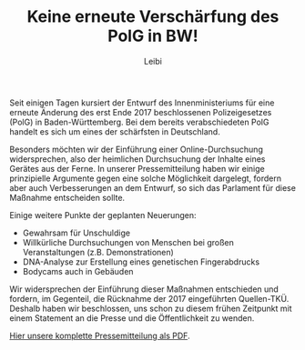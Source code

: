 ﻿---
kind: article
created_at: 2018-11-06 
title: Keine erneute Verschärfung des PolG in BW! 
author: Leibi
---
Seit einigen Tagen kursiert der Entwurf des Innenministeriums für eine erneute Änderung des erst
Ende 2017 beschlossenen Polizeigesetzes (PolG) in Baden-Württemberg. Bei dem bereits
verabschiedeten PolG handelt es sich um eines der schärfsten in Deutschland.

Besonders möchten wir der Einführung einer Online-Durchsuchung widersprechen, also der heimlichen Durchsuchung der Inhalte eines Gerätes aus der Ferne. In unserer Pressemitteilung haben wir einige prinzipielle Argumente gegen eine solche Möglichkeit dargelegt, fordern aber auch Verbesserungen an dem Entwurf, so sich das Parlament für diese Maßnahme entscheiden sollte.

Einige weitere Punkte der geplanten Neuerungen:

* Gewahrsam für Unschuldige
* Willkürliche Durchsuchungen von Menschen bei großen Veranstaltungen (z.B. Demonstrationen)
* DNA-Analyse zur Erstellung eines genetischen Fingerabdrucks
* Bodycams auch in Gebäuden

Wir widersprechen der Einführung dieser Maßnahmen entschieden und fordern, im Gegenteil, die Rücknahme der 2017 eingeführten Quellen-TKÜ. Deshalb haben wir beschlossen, uns schon zu diesem frühen Zeitpunkt mit einem Statement an die Presse und die Öffentlichkeit zu wenden.

[Hier unsere komplette Pressemitteilung als PDF](/2018-11-06-pm-polg/CCCS_PM_PolG.pdf).
<!-- break -->
